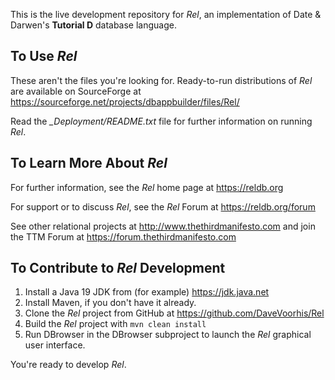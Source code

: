 This is the live development repository for *Rel*, an implementation of Date & Darwen's **Tutorial D** database language.

## To Use _Rel_

These aren't the files you're looking for.
Ready-to-run distributions of *Rel* are available on SourceForge at https://sourceforge.net/projects/dbappbuilder/files/Rel/

Read the *_Deployment/README.txt* file for further information on running *Rel*.

## To Learn More About _Rel_

For further information, see the *Rel* home page at https://reldb.org

For support or to discuss *Rel*, see the *Rel* Forum at https://reldb.org/forum

See other relational projects at http://www.thethirdmanifesto.com and join the TTM Forum at
https://forum.thethirdmanifesto.com

## To Contribute to _Rel_ Development

1. Install a Java 19 JDK from (for example) https://jdk.java.net
2. Install Maven, if you don't have it already.
3. Clone the *Rel* project from GitHub at https://github.com/DaveVoorhis/Rel
4. Build the *Rel* project with ```mvn clean install```
5. Run DBrowser in the DBrowser subproject to launch the *Rel* graphical user interface.

You're ready to develop *Rel*.
